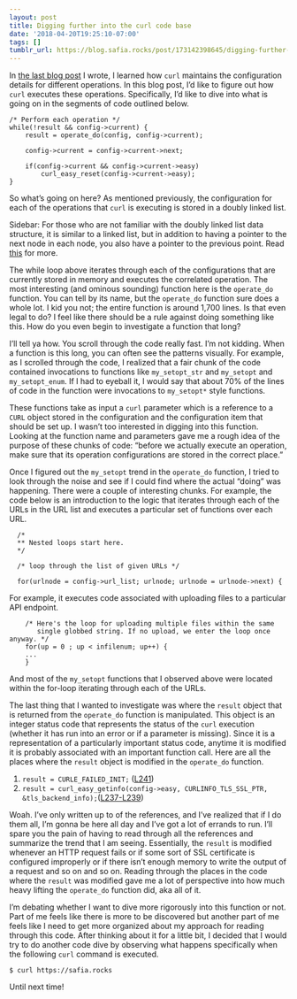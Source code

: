 ```yaml
---
layout: post
title: Digging further into the curl code base
date: '2018-04-20T19:25:10-07:00'
tags: []
tumblr_url: https://blog.safia.rocks/post/173142398645/digging-further-into-the-curl-code-base
---
```

In [the last blog post](https://blog.safia.rocks/2018-04-18-figuring-out-how-curl-stores-configurations/) I wrote, I learned how `curl` maintains the configuration details for different operations. In this blog post, I’d like to figure out how `curl` executes these operations. Specifically, I’d like to dive into what is going on in the segments of code outlined below.

    /* Perform each operation */
    while(!result && config->current) {
        result = operate_do(config, config->current);
    
        config->current = config->current->next;
    
        if(config->current && config->current->easy)
            curl_easy_reset(config->current->easy);
    }

So what’s going on here? As mentioned previously, the configuration for each of the operations that `curl` is executing is stored in a doubly linked list.

Sidebar: For those who are not familiar with the doubly linked list data structure, it is similar to a linked list, but in addition to having a pointer to the next node in each node, you also have a pointer to the previous point. Read [this](https://www.tutorialspoint.com/data_structures_algorithms/doubly_linked_list_algorithm.htm) for more.

The while loop above iterates through each of the configurations that are currently stored in memory and executes the correlated operation. The most interesting (and ominous sounding) function here is the `operate_do` function. You can tell by its name, but the `operate_do` function sure does a whole lot. I kid you not; the entire function is around 1,700 lines. Is that even legal to do? I feel like there should be a rule against doing something like this. How do you even begin to investigate a function that long?

I’ll tell ya how. You scroll through the code really fast. I’m not kidding. When a function is this long, you can often see the patterns visually. For example, as I scrolled through the code, I realized that a fair chunk of the code contained invocations to functions like `my_setopt_str` and `my_setopt` and `my_setopt_enum`. If I had to eyeball it, I would say that about 70% of the lines of code in the function were invocations to `my_setopt*` style functions.

These functions take as input a `curl` parameter which is a reference to a `CURL` object stored in the configuration and the configuration item that should be set up. I wasn’t too interested in digging into this function. Looking at the function name and parameters gave me a rough idea of the purpose of these chunks of code: “before we actually execute an operation, make sure that its operation configurations are stored in the correct place.”

Once I figured out the `my_setopt` trend in the `operate_do` function, I tried to look through the noise and see if I could find where the actual “doing” was happening. There were a couple of interesting chunks. For example, the code below is an introduction to the logic that iterates through each of the URLs in the URL list and executes a particular set of functions over each URL.

      /*
      ** Nested loops start here.
      */
    
      /* loop through the list of given URLs */
    
      for(urlnode = config->url_list; urlnode; urlnode = urlnode->next) {

For example, it executes code associated with uploading files to a particular API endpoint.

        /* Here's the loop for uploading multiple files within the same
           single globbed string. If no upload, we enter the loop once anyway. */
        for(up = 0 ; up < infilenum; up++) {
        ...
        }

And most of the `my_setopt` functions that I observed above were located within the for-loop iterating through each of the URLs.

The last thing that I wanted to investigate was where the `result` object that is returned from the `operate_do` function is manipulated. This object is an integer status code that represents the status of the `curl` execution (whether it has run into an error or if a parameter is missing). Since it is a representation of a particularly important status code, anytime it is modified it is probably associated with an important function call. Here are all the places where the `result` object is modified in the `operate_do` function.

1. `result = CURLE_FAILED_INIT;` ([L241](https://github.com/curl/curl/blob/899630021153b2a26a43008cccc6620b6c3f9bbf/src/tool_operate.c#L214))
2. `result = curl_easy_getinfo(config->easy, CURLINFO_TLS_SSL_PTR, &tls_backend_info);`([L237-L239](https://github.com/curl/curl/blob/899630021153b2a26a43008cccc6620b6c3f9bbf/src/tool_operate.c#L237-L239))

Woah. I’ve only written up to of the references, and I’ve realized that if I do them all, I’m gonna be here all day and I’ve got a lot of errands to run. I’ll spare you the pain of having to read through all the references and summarize the trend that I am seeing. Essentially, the `result` is modified whenever an HTTP request fails or if some sort of SSL certificate is configured improperly or if there isn’t enough memory to write the output of a request and so on and so on. Reading through the places in the code where the `result` was modified gave me a lot of perspective into how much heavy lifting the `operate_do` function did, aka all of it.

I’m debating whether I want to dive more rigorously into this function or not. Part of me feels like there is more to be discovered but another part of me feels like I need to get more organized about my approach for reading through this code. After thinking about it for a little bit, I decided that I would try to do another code dive by observing what happens specifically when the following `curl` command is executed.

    $ curl https://safia.rocks

Until next time!

